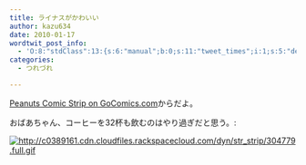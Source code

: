 ```yaml
---
title: ライナスがかわいい
author: kazu634
date: 2010-01-17
wordtwit_post_info:
  - 'O:8:"stdClass":13:{s:6:"manual";b:0;s:11:"tweet_times";i:1;s:5:"delay";i:0;s:7:"enabled";i:1;s:10:"separation";s:2:"60";s:7:"version";s:3:"3.7";s:14:"tweet_template";b:0;s:6:"status";i:2;s:6:"result";a:0:{}s:13:"tweet_counter";i:2;s:13:"tweet_log_ids";a:1:{i:0;i:5063;}s:9:"hash_tags";a:0:{}s:8:"accounts";a:1:{i:0;s:7:"kazu634";}}'
categories:
  - つれづれ

---
```

<div class="section">
<p>
<a href="http://comics.com/peanuts/2010-01-15/" onclick="__gaTracker('send', 'event', 'outbound-article', 'http://comics.com/peanuts/2010-01-15/', ' Peanuts Comic Strip    on GoComics.com');" target="_blank"> Peanuts Comic Strip on GoComics.com</a>からだよ。
</p>
  
<p>
    おばあちゃん、コーヒーを32杯も飲むのはやり過ぎだと思う。:
</p>
  
<p>
<center>
</center>
</p>
  
<p>
<a href="http://c0389161.cdn.cloudfiles.rackspacecloud.com/dyn/str_strip/304779.full.gif" onclick="__gaTracker('send', 'event', 'outbound-article', 'http://c0389161.cdn.cloudfiles.rackspacecloud.com/dyn/str_strip/304779.full.gif', '');" class="http-image" target="_blank"><img src="http://c0389161.cdn.cloudfiles.rackspacecloud.com/dyn/str_strip/304779.full.gif" class="http-image" alt="http://c0389161.cdn.cloudfiles.rackspacecloud.com/dyn/str_strip/304779.full.gif" /></a>
</p></p>
</div>
